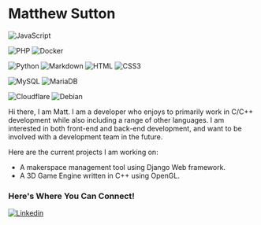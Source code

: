 # Matthew Sutton

![JavaScript](https://img.shields.io/badge/JavaScript-F7DF1E?style=flat-square&logo=javascript&logoColor=black)
<!--![TypeScript](https://img.shields.io/badge/TypeScript-007ACC?style=flat-square&logo=typescript&logoColor=white)-->
![PHP](https://img.shields.io/badge/PHP-777BB4?style=flat-square&logo=php&logoColor=white)
![Docker](https://img.shields.io/badge/Docker-0CC1F3?style=flat-square&logo=docker&logoColor=white)
<!--![React.js](https://img.shields.io/badge/React.js-0081CB?style=flat-square&logo=react&logoColor=61DAFB)-->
<!--![Vue.js](https://img.shields.io/badge/Vue.js-35495E?style=flat-square&logo=vue.js&logoColor=4FC08D)-->
<!--![Alpine.js](https://img.shields.io/badge/Alpine.js-663399?style=flat-square&logo=alpine.js&logoColor=white)-->
<!--![Vite](https://img.shields.io/badge/Vite-593D88?style=flat-square&logo=vite&logoColor=white)-->
<!--![Node.js](https://img.shields.io/badge/Node.js-43853D?style=flat-square&logo=node.js&logoColor=white)-->
<!--![jQuery](https://img.shields.io/badge/jQuery-0769AD?style=flat-square&logo=jquery&logoColor=white)-->
<!--![Laravel](https://img.shields.io/badge/Laravel-FF2D20?style=flat-square&logo=laravel&logoColor=white)-->
<!--![WordPress](https://img.shields.io/badge/Wordpress-21759B?style=flat-square&logo=wordpress&logoColor=white)-->
<!--![Elementor](https://img.shields.io/badge/Elementor-9146FF?style=flat-square&logo=elementor&logoColor=white)-->
![Python](https://img.shields.io/badge/Python-3776AB?style=flat-square&logo=python&logoColor=white)
![Markdown](https://img.shields.io/badge/Markdown-000000?style=flat-square&logo=markdown&logoColor=white)
![HTML](https://img.shields.io/badge/HTML5-E34F26?style=flat-square&logo=html5&logoColor=white)
![CSS3](https://img.shields.io/badge/CSS3-1572B6?style=flat-square&logo=css3&logoColor=white)
<!--![TailwindCSS](https://img.shields.io/badge/Tailwind_CSS-38B2AC?style=flat-square&logo=tailwind-css&logoColor=white)-->
<!--![Bootstrap](https://img.shields.io/badge/Bootstrap-563D7C?style=flat-square&logo=bootstrap&logoColor=white)-->
![MySQL](https://img.shields.io/badge/MySQL-005C84?style=flat-square&logo=mysql&logoColor=white)
![MariaDB](https://img.shields.io/badge/MariaDB-003545?style=flat-square&logo=mariadb&logoColor=white)
<!--![SQLite](https://img.shields.io/badge/SQLite-07405E?style=flat-square&logo=sqlite&logoColor=white)-->
<!--![Redis](https://img.shields.io/badge/redis-%23DD0031.svg?&style=flat-square&logo=redis&logoColor=white)-->
<!--![Netlify](https://img.shields.io/badge/Netlify-00C7B7?style=flat-square&logo=netlify&logoColor=white)-->
![Cloudflare](https://img.shields.io/badge/Cloudflare-F38020?style=flat-square&logo=Cloudflare&logoColor=white)
![Debian](https://img.shields.io/badge/Debian-A81D33?style=flat-square&logo=debian&logoColor=white)
<!--![Zorin](https://img.shields.io/badge/Zorin%20OS-0CC1F3?style=flat-square&logo=zorin&logoColor=white)-->
<!--![Mac OS](https://img.shields.io/badge/macOS-000000?style=flat-square&logo=apple&logoColor=white)-->

Hi there, I am Matt. I am a developer who enjoys to primarily work in C/C++ development while also including a range of other languages. 
I am interested in both front-end and back-end development, and want to be involved with a development team in the future. 

Here are the current projects I am working on:

 - A makerspace management tool using Django Web framework.
 - A 3D Game Engine written in C++ using OpenGL.

### Here's Where You Can Connect!
[![Linkedin](https://img.shields.io/badge/LinkedIn-0077B5?style=flat-square&logo=linkedin&logoColor=white)](https://www.linkedin.com/in/matthew-sutton-5b0157282/) 

